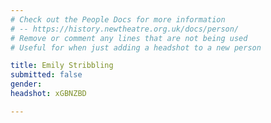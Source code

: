 ```yaml
---
# Check out the People Docs for more information 
# -- https://history.newtheatre.org.uk/docs/person/
# Remove or comment any lines that are not being used 
# Useful for when just adding a headshot to a new person

title: Emily Stribbling
submitted: false
gender: 
headshot: xGBNZBD

--- 
```

